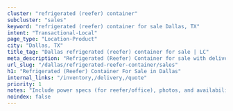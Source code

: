 ```yaml
---
cluster: "refrigerated (reefer) container"
subcluster: "sales"
keyword: "refrigerated (reefer) container for sale Dallas, TX"
intent: "Transactional-Local"
page_type: "Location-Product"
city: "Dallas, TX"
title_tag: "Dallas refrigerated (reefer) container for sale | LC"
meta_description: "Refrigerated (Reefer) Container for sale with delivery in Dallas, TX. LC Container — local Since 2003. Get pricing today."
url_slug: "/dallas/refrigerated-reefer-container/sales"
h1: "Refrigerated (Reefer) Container For Sale in Dallas"
internal_links: "/inventory,/delivery,/quote"
priority: 1
notes: "Include power specs (for reefer/office), photos, and availability."
noindex: false
---
```


<!-- TODO: Add unique city/inventory copy, images, and internal links here. -->

